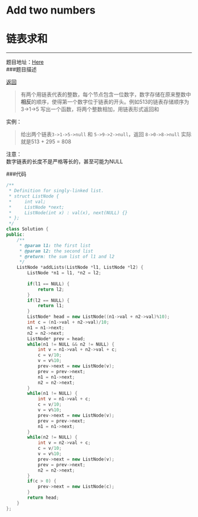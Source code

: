 # Add two numbers
# 链表求和

----
题目地址：[Here](http://www.lintcode.com/zh-cn/problem/add-two-numbers/)  
###题目描述

[返回](https://github.com/zzzvvvxxxd/BuluCoding/blob/master/Array%26List/index.md)  

> 有两个用链表代表的整数，每个节点包含一位数字，数字存储在原来整数中**相反**的顺序，使得第一个数字位于链表的开头。例如513的链表存储顺序为 3->1->5
写出一个函数，将两个整数相加，用链表形式返回和

实例：
>给出两个链表`3->1->5->null` 和 `5->9->2->null`，返回 `8->0->8->null`
实际就是513 + 295 = 808

注意：  
数字链表的长度不是严格等长的，甚至可能为NULL

###代码

```C++
/**
 * Definition for singly-linked list.
 * struct ListNode {
 *     int val;
 *     ListNode *next;
 *     ListNode(int x) : val(x), next(NULL) {}
 * };
 */
class Solution {
public:
    /**
     * @param l1: the first list
     * @param l2: the second list
     * @return: the sum list of l1 and l2 
     */
    ListNode *addLists(ListNode *l1, ListNode *l2) {
        ListNode *n1 = l1, *n2 = l2;
        
        if(l1 == NULL) {
            return l2;
        }
        if(l2 == NULL) {
            return l1;
        }
        ListNode* head = new ListNode((n1->val + n2->val)%10);
        int c = (n1->val + n2->val)/10;
        n1 = n1->next;
        n2 = n2->next;
        ListNode* prev = head;
        while(n1 != NULL && n2 != NULL) {
            int v = n1->val + n2->val + c;
            c = v/10;
            v = v%10;
            prev->next = new ListNode(v);
            prev = prev->next;
            n1 = n1->next;
            n2 = n2->next;
        }
        while(n1 != NULL) {
            int v = n1->val + c;
            c = v/10;
            v = v%10;
            prev->next = new ListNode(v);
            prev = prev->next;
            n1 = n1->next;
        }
        while(n2 != NULL) {
            int v = n2->val + c;
            c = v/10;
            v = v%10;
            prev->next = new ListNode(v);
            prev = prev->next;
            n2 = n2->next;
        }
        if(c > 0) {
            prev->next = new ListNode(c);
        }
        return head;
    }
};
```